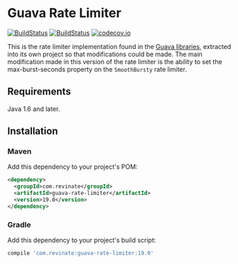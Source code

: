# Guava Rate Limiter

[![BuildStatus](https://travis-ci.org/revinate/guava-rate-limiter.svg?branch=master)](https://travis-ci.org/revinate/guava-rate-limiter)
[![BuildStatus](https://maven-badges.herokuapp.com/maven-central/com.revinate/guava-rate-limiter/badge.svg)](https://maven-badges.herokuapp.com/maven-central/com.revinate/guava-rate-limiter)
[![codecov.io](https://codecov.io/github/revinate/guava-rate-limiter/coverage.svg?branch=master)](https://codecov.io/github/revinate/guava-rate-limiter?branch=master)

This is the rate limiter implementation found in the [Guava libraries](https://github.com/google/guava), extracted into
its own project so that modifications could be made. The main modification made in this version of the rate limiter is
the ability to set the max-burst-seconds property on the `SmoothBursty` rate limiter.

## Requirements

Java 1.6 and later.

## Installation

### Maven

Add this dependency to your project's POM:

```xml
<dependency>
  <groupId>com.revinate</groupId>
  <artifactId>guava-rate-limiter</artifactId>
  <version>19.0</version>
</dependency>
```

### Gradle

Add this dependency to your project's build script:

```groovy
compile 'com.revinate:guava-rate-limiter:19.0'
```
